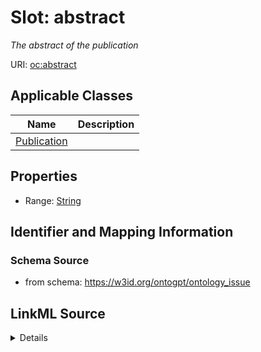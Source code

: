 # Slot: abstract
_The abstract of the publication_


URI: [oc:abstract](http://w3id.org/ontogpt/ontology-class-templateabstract)



<!-- no inheritance hierarchy -->




## Applicable Classes

| Name | Description |
| --- | --- |
[Publication](Publication.md) | 






## Properties

* Range: [String](String.md)







## Identifier and Mapping Information







### Schema Source


* from schema: https://w3id.org/ontogpt/ontology_issue




## LinkML Source

<details>
```yaml
name: abstract
description: The abstract of the publication
from_schema: https://w3id.org/ontogpt/ontology_issue
rank: 1000
alias: abstract
owner: Publication
domain_of:
- Publication
range: string

```
</details>